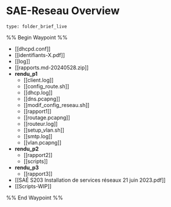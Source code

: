 # SAE-Reseau Overview
 
```ccard
type: folder_brief_live
```
 
%% Begin Waypoint %%
- [[dhcpd.conf]]
- [[identifiants-X.pdf]]
- [[log]]
- [[rapports.md-20240528.zip]]
- **rendu_p1**
	- [[client.log]]
	- [[config_route.sh]]
	- [[dhcp.log]]
	- [[dns.pcapng]]
	- [[modif_config_reseau.sh]]
	- [[rapport1]]
	- [[routage.pcapng]]
	- [[routeur.log]]
	- [[setup_vlan.sh]]
	- [[smtp.log]]
	- [[vlan.pcapng]]
- **rendu_p2**
	- [[rapport2]]
	- [[scripts]]
- **rendu_p3**
	- [[rapport3]]
- [[SAÉ S203 Installation de services réseaux 21 juin 2023.pdf]]
- [[Scripts-WIP]]

%% End Waypoint %%